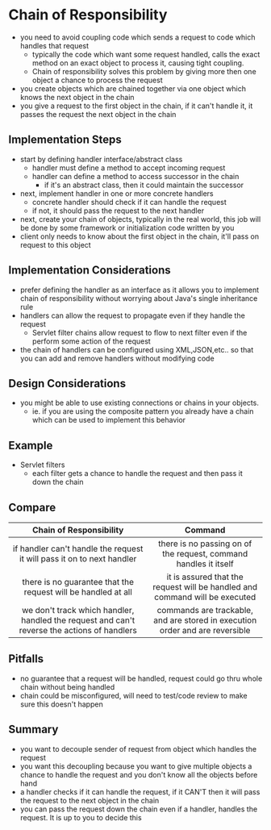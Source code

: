 # Chain of Responsibility
* you need to avoid coupling code which sends a request to code which handles that request
    * typically the code which want some request handled, calls the exact method on an exact object to process it,
    causing tight coupling.
    * Chain of responsibility solves this problem by giving more then one object a chance to process the request
* you create objects which are chained together via one object which knows the next object in the chain
* you give a request to the first object in the chain, if it can't handle it, it passes the request the next object
in the chain 


## Implementation Steps
* start by defining handler interface/abstract class
    * handler must define a method to accept incoming request
    * handler can define a method to access successor in the chain
        * if it's an abstract class, then it could maintain the successor
* next, implement handler in one or more concrete handlers
    * concrete handler should check if it can handle the request
    * if not, it should pass the request to the next handler
* next, create your chain of objects, typically in the real world, this job will be done by some framework or 
initialization code written by you
* client only needs to know about the first object in the chain, it'll pass on request to this object

## Implementation Considerations
* prefer defining the handler as an interface as it allows you to implement chain of responsibility without worrying
about Java's single inheritance rule
* handlers can allow the request to propagate even if they handle the request
    * Servlet filter chains allow request to flow to next filter even if the perform some action of the request
* the chain of handlers can be configured using XML,JSON,etc.. so that you can add and remove handlers without
modifying code
    
## Design Considerations
* you might be able to use existing connections or chains in your objects.
    * ie. if you are using the composite pattern you already have a chain which can be used to implement this behavior
    

## Example
* Servlet filters
    * each filter gets a chance to handle the request and then pass it down the chain


## Compare
Chain of Responsibility | Command
:---:|:---:   
if handler can't handle the request it will pass it on to next handler | there is no passing on of the request, command handles it itself
there is no guarantee that the request will be handled at all | it is assured that the request will be handled and command will be executed
we don't track which handler, handled the request and can't reverse the actions of handlers | commands are trackable, and are stored in execution order and are reversible


## Pitfalls
* no guarantee that a request will be handled, request could go thru whole chain without being handled
* chain could be misconfigured, will need to test/code review to make sure this doesn't happen

## Summary
* you want to decouple sender of request from object which handles the request
* you want this decoupling because you want to give multiple objects a chance to handle the request and you don't know
all the objects before hand
* a handler checks if it can handle the request, if it CAN'T then it will pass the request to the next object in the chain
* you can pass the request down the chain even if a handler, handles the request. It is up to you to decide this